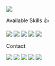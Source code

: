 <img src="https://capsule-render.vercel.app/api?type=cylinder&color=auto&height=300&section=header&text=Jang%20Hub&fontSize=90" />

Available Skills 👍
<div>
   <img src="https://img.shields.io/badge/Python-3776AB?style=flat-square&logo=Python&logoColor=white"/>
  <img src="https://img.shields.io/badge/React-61DAFB?style=flat-square&logo=React&logoColor=white"/>
  <img src="https://img.shields.io/badge/HTML-E34F26?style=flat-square&logo=HTML5&logoColor=white"/>
  <img src="https://img.shields.io/badge/CSS-1572B6?style=flat-square&logo=CSS3&logoColor=white"/>
  <img src="https://img.shields.io/badge/JavaScript-F7DF1E?style=flat-square&logo=JavaScript&logoColor=white"/>
</div>



Contact
<div>
   <img src="https://img.shields.io/badge/nafnamnori-5865F2?style=social&logo=Discord&logoColor=black"/>
<img src="https://img.shields.io/badge/nafnamnori-E4405F?style=social&logo=Instagram&logoColor=black"/>
<img src="https://img.shields.io/badge/jaewonjang18@gmail.com-EA4335?style=social&logo=Gmail&logoColor=black"/>
  <img src="https://img.shields.io/badge/dodo4421-FFCD00?style=social&logo=KakaoTalk&logoColor=black"/>
  <img src="https://img.shields.io/badge/dodo4421@naver.com-03C75A?style=social&logo=Naver&logoColor=black"/>
</div>



